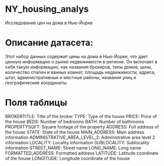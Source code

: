 # NY_housing_analys
Исследование цен на дома в Нью-Йорке
# Описание датасета:
Этот набор данных содержит цены на дома в Нью-Йорке, что дает ценную информацию о рынке недвижимости в регионе. Он включает в себя такую информацию, как названия брокеров, типы домов, цены, количество спален и ванных комнат, площадь недвижимости, адреса, штат, административные и местные районы, названия улиц и географические координаты.

# Поля таблицы
BROKERTITLE: Title of the broker
TYPE: Type of the house
PRICE: Price of the house
BEDS: Number of bedrooms
BATH: Number of bathrooms
PROPERTYSQFT: Square footage of the property
ADDRESS: Full address of the house
STATE: State of the house
MAIN_ADDRESS: Main address information
ADMINISTRATIVE_AREA_LEVEL_2: Administrative area level 2 information
LOCALITY: Locality information
SUBLOCALITY: Sublocality information
STREET_NAME: Street name
LONG_NAME: Long name
FORMATTED_ADDRESS: Formatted address
LATITUDE: Latitude coordinate of the house
LONGITUDE: Longitude coordinate of the house
